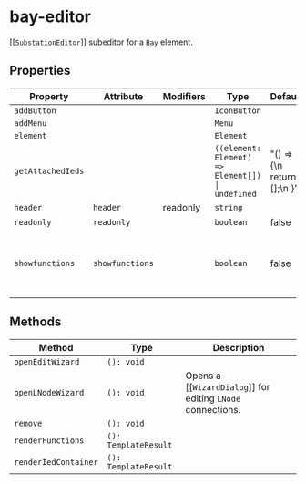 # bay-editor

[[`SubstationEditor`]] subeditor for a `Bay` element.

## Properties

| Property          | Attribute       | Modifiers | Type                                             | Default                        | Description                                      |
|-------------------|-----------------|-----------|--------------------------------------------------|--------------------------------|--------------------------------------------------|
| `addButton`       |                 |           | `IconButton`                                     |                                |                                                  |
| `addMenu`         |                 |           | `Menu`                                           |                                |                                                  |
| `element`         |                 |           | `Element`                                        |                                |                                                  |
| `getAttachedIeds` |                 |           | `((element: Element) => Element[]) \| undefined` | "() => {\n    return [];\n  }" |                                                  |
| `header`          | `header`        | readonly  | `string`                                         |                                |                                                  |
| `readonly`        | `readonly`      |           | `boolean`                                        | false                          |                                                  |
| `showfunctions`   | `showfunctions` |           | `boolean`                                        | false                          | Whether `Function` and `SubFunction` are rendered |

## Methods

| Method               | Type                 | Description                                      |
|----------------------|----------------------|--------------------------------------------------|
| `openEditWizard`     | `(): void`           |                                                  |
| `openLNodeWizard`    | `(): void`           | Opens a [[`WizardDialog`]] for editing `LNode` connections. |
| `remove`             | `(): void`           |                                                  |
| `renderFunctions`    | `(): TemplateResult` |                                                  |
| `renderIedContainer` | `(): TemplateResult` |                                                  |
